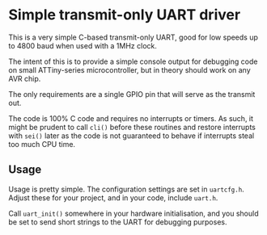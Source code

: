 Simple transmit-only UART driver
================================

This is a very simple C-based transmit-only UART, good for low speeds up to 4800
baud when used with a 1MHz clock.

The intent of this is to provide a simple console output for debugging code on
small ATTiny-series microcontroller, but in theory should work on any AVR chip.

The only requirements are a single GPIO pin that will serve as the transmit out.

The code is 100% C code and requires no interrupts or timers.  As such, it
might be prudent to call `cli()` before these routines and restore interrupts
with `sei()` later as the code is not guaranteed to behave if interrupts steal
too much CPU time.

Usage
-----

Usage is pretty simple.  The configuration settings are set in `uartcfg.h`.
Adjust these for your project, and in your code, include `uart.h`.

Call `uart_init()` somewhere in your hardware initialisation, and you should
be set to send short strings to the UART for debugging purposes.
